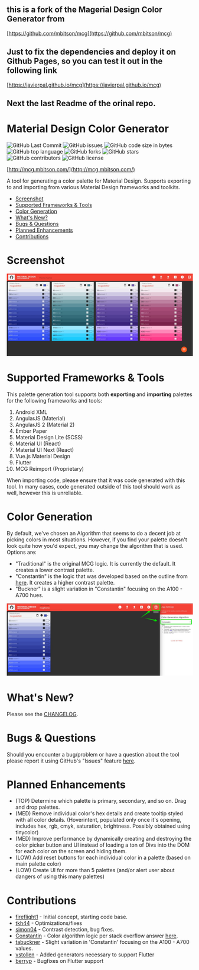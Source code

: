 ## this is a fork of the Magerial Design Color Generator from 
[https://github.com/mbitson/mcg](https://github.com/mbitson/mcg)

## Just to fix the dependencies and deploy it on Github Pages, so you can test it out in the following link

[https://javierpal.github.io/mcg](https://javierpal.github.io/mcg)

## Next the last Readme of the orinal repo.

# Material Design Color Generator
![GitHub Last Commit](https://img.shields.io/github/last-commit/mbitson/mcg?style=flat-square)
![GitHub issues](https://img.shields.io/github/issues/mbitson/mcg?style=flat-square)
![GitHub code size in bytes](https://img.shields.io/github/languages/code-size/mbitson/mcg?style=flat-square)
![GitHub top language](https://img.shields.io/github/languages/top/mbitson/mcg?style=flat-square)
![GitHub forks](https://img.shields.io/github/forks/mbitson/mcg?style=flat-square)
![GitHub stars](https://img.shields.io/github/stars/mbitson/mcg?style=flat-square)
![GitHub contributors](https://img.shields.io/github/contributors/mbitson/mcg?style=flat-square)
![GitHub license](https://img.shields.io/github/license/mbitson/mcg?style=flat-square)

[http://mcg.mbitson.com/](http://mcg.mbitson.com/)

A tool for generating a color palette for Material Design. Supports exporting to and importing from various Material Design frameworks and toolkits.

 - [Screenshot](#screenshot)
 - [Supported Frameworks & Tools](#supported-frameworks--tools)
 - [Color Generation](#color-generation)
 - [What's New?](#whats-new)
 - [Bugs & Questions](#bugs--questions)
 - [Planned Enhancements](#planned-enhancements)
 - [Contributions](#contributions)
 
 # Screenshot
 ![Material Color Design Palette Website Screenshot](preview.jpg)

# Supported Frameworks & Tools
This palette generation tool supports both **exporting** and **importing** palettes for the following frameworks and tools:
1) Android XML
2) AngularJS (Material)
3) AngularJS 2 (Material 2)
4) Ember Paper
5) Material Design Lite (SCSS)
6) Material UI (React)
7) Material UI Next (React)
8) Vue.js Material Design
9) Flutter
10) MCG Reimport (Proprietary)

When importing code, please ensure that it was code generated with this tool. In many cases, code generated outside of this tool should work as well, however this is unreliable.

# Color Generation
By default, we've chosen an Algorithm that seems to do a decent job at picking colors in most situations. However, if you find your palette doesn't look quite how you'd expect, you may change the algorithm that is used. Options are:
<ul>
    <li>"Traditional" is the original MCG logic. It is currently the default. It creates a lower contrast palette.</li>
    <li>"Constantin" is the logic that was developed based on the outline from <a href="http://stackoverflow.com/questions/28503998/how-to-create-custom-palette-with-custom-color-for-material-design-app/36229022#36229022">here</a>. It creates a higher contrast palette.</li>
    <li>"Buckner" is a slight variation in "Constantin" focusing on the A100 - A700 hues.</li>
</ul>

![MCG Color Algorithm Choice](preview-algorithm-choice.jpg)

# What's New?
Please see the [CHANGELOG](https://github.com/mbitson/mcg/blob/master/CHANGELOG.md).

# Bugs & Questions
Should you encounter a bug/problem or have a question about the tool please report it using GitHub's "Issues" feature [here](https://github.com/mbitson/mcg/issues).

# Planned Enhancements
* (TOP) Determine which palette is primary, secondary, and so on. Drag and drop palettes.
* (MED) Remove individual color's hex details and create tooltip styled with all color details. (Hoverintent, populated only once it's opening, includes hex, rgb, cmyk, saturation, brightness. Possibly obtained using tinycolor)
* (MED) Improve performance by dynamically creating and destroying the color picker button and UI instead of loading a ton of Divs into the DOM for each color on the screen and hiding them.
* (LOW) Add reset buttons for each individual color in a palette (based on main palette color)
* (LOW) Create UI for more than 5 palettes (and/or alert user about dangers of using this many palettes)

# Contributions
* [fireflight1](https://github.com/fireflight1) - Initial concept, starting code base.
* [tkh44](https://github.com/tkh44) - Optimizations/fixes
* [simon04](https://github.com/simon04) - Contrast detection, bug fixes.
* [Constantin](https://stackoverflow.com/users/6115563/constantin) - Color algorithm logic per stack overflow answer [here](http://stackoverflow.com/a/36229022/3525315).
* [tabuckner](https://github.com/tabuckner) - Slight variation in 'Constantin' focusing on the A100 - A700 values.
* [vstollen](https://github.com/vstollen) - Added generators necessary to support Flutter 
* [berryp](https://github.com/berryp) - Bugfixes on Flutter support